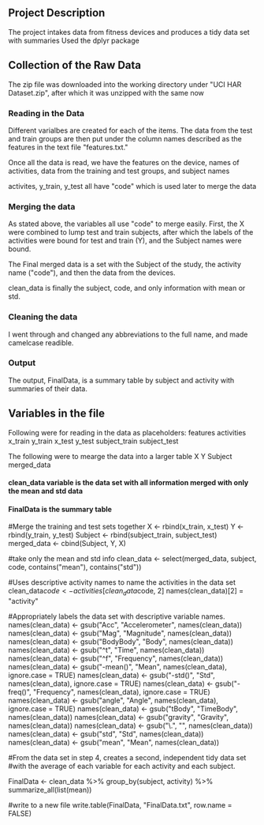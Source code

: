 ## Project Description

The project intakes data from fitness devices and produces a tidy data set with summaries
Used the dplyr package

## Collection of the Raw Data

The zip file was downloaded into the working directory under "UCI HAR Dataset.zip", after which it was
unzipped with the same now

### Reading in the Data

Different varialbes are created for each of the items. The data from the test and train groups are then
put under the column names described as the features in the text file "features.txt."

Once all the data is read, we have the features on the device, names of activities, data 
from the training and test groups, and subject names 

activites, y_train, y_test all have "code" which is used later to merge the data

### Merging the data

As stated above, the variables all use "code" to merge easily. First, the X were combined to lump test and train subjects,
after which the labels of the activities were bound for test and train (Y), and the Subject names were bound.

The Final merged data is a set with the Subject of the study, the activity name ("code"), and then the data from the devices.

clean_data is finally the subject, code, and only information with mean or std.

### Cleaning the data

I went through and changed any abbreviations to the full name, and made camelcase readible.

### Output

The output, FinalData, is a summary table by subject and activity with summaries of their data.

## Variables in the file

Following were for reading in the data as placeholders:
      features
      activities
      x_train
      y_train
      x_test
      y_test
      subject_train
      subject_test

The following were to mearge the data into a larger table
      X
      Y
      Subject
      merged_data

#### clean_data variable is the data set with all information merged with only the mean and std data
#### FinalData is the summary table

#Merge the training and test sets together
X <- rbind(x_train, x_test)
Y <- rbind(y_train, y_test)
Subject <- rbind(subject_train, subject_test)
merged_data <- cbind(Subject, Y, X)

#take only the mean and std info
clean_data <- select(merged_data, subject, code, contains("mean"), contains("std"))

#Uses descriptive activity names to name the activities in the data set
clean_data$code <- activities[clean_data$code, 2]
names(clean_data)[2] = "activity"

#Appropriately labels the data set with descriptive variable names. 
names(clean_data) <- gsub("Acc", "Accelerometer", names(clean_data))
names(clean_data) <- gsub("Mag", "Magnitude", names(clean_data))
names(clean_data) <- gsub("BodyBody", "Body", names(clean_data))
names(clean_data) <- gsub("^t", "Time", names(clean_data))
names(clean_data) <- gsub("^f", "Frequency", names(clean_data))
names(clean_data) <- gsub("-mean()", "Mean", names(clean_data), ignore.case = TRUE)
names(clean_data) <- gsub("-std()", "Std", names(clean_data), ignore.case = TRUE)
names(clean_data) <- gsub("-freq()", "Frequency", names(clean_data), ignore.case = TRUE)
names(clean_data) <- gsub("angle", "Angle", names(clean_data), ignore.case = TRUE)
names(clean_data) <- gsub("tBody", "TimeBody", names(clean_data))
names(clean_data) <- gsub("gravity", "Gravity", names(clean_data))
names(clean_data) <- gsub("\\.", "", names(clean_data))
names(clean_data) <- gsub("std", "Std", names(clean_data))
names(clean_data) <- gsub("mean", "Mean", names(clean_data))

#From the data set in step 4, creates a second, independent tidy data set 
#with the average of each variable for each activity and each subject.

FinalData <- clean_data %>% group_by(subject, activity) %>% summarize_all(list(mean))

#write to a new file
write.table(FinalData, "FinalData.txt", row.name = FALSE)
